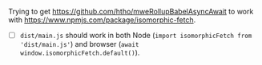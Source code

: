 Trying to get https://github.com/htho/mweRollupBabelAsyncAwait to work with https://www.npmjs.com/package/isomorphic-fetch.

- [ ] `dist/main.js` should work in both Node (`import isomorphicFetch from 'dist/main.js'`) and browser (`await window.isomorphicFetch.default()`).
